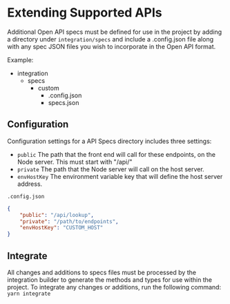 # Extending Supported APIs

Additional Open API specs must be defined for use in the project by adding a directory under `integration/specs` and include a .config.json file along with any spec JSON files you wish to incorporate in the Open API format.

Example:

- integration
  - specs
    - custom
      - .config.json
      - specs.json

## Configuration

Configuration settings for a API Specs directory includes three settings:

- `public` The path that the front end will call for these endpoints, on the Node server. This must start with "/api/"
- `private` The path that the Node server will call on the host server.
- `envHostKey` The environment variable key that will define the host server address.

`.config.json`

```json
{
	"public": "/api/lookup",
	"private": "/path/to/endpoints",
	"envHostKey": "CUSTOM_HOST"
}
```

## Integrate

All changes and additions to specs files must be processed by the integration builder to generate the methods and types for use within the project. To integrate any changes or additions, run the following command: `yarn integrate`

